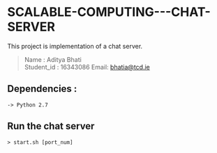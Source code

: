 # SCALABLE-COMPUTING---CHAT-SERVER
This project is implementation of a chat server.

> Name : Aditya Bhati<br>
Student_id : 16343086
Email: bhatia@tcd.ie

## Dependencies : 
```
-> Python 2.7
```

## Run the chat server
```
> start.sh [port_num]
```
